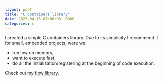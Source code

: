 ```yaml
---
layout: post
title: "C containers library"
date: 2023-04-15 07:00:00 -0000
categories: c
---
```


I created a simple C containers library. Due to its simplicity I recommend it for small,
embedded projects, were we:
- run low on memory, 
- want to execute fast,
- do all the initialization/registering at the beginning of code execution.

Check out my [flow library](https://github.com/grzegorz-grzeda/virtual-machine).